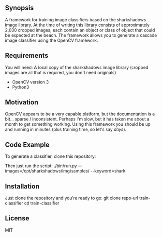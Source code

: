 ## Synopsis

A framework for training image classifiers based on the sharkshadows image library. At the time of writing this library consists of approximately 2,000 cropped images, each contain an object or class of object that could be expected at the beach. The framework allows you to generate a cascade image classifier using the OpenCV framework.

## Requirements
You will need:
A local copy of the sharkshadows image library (cropped images are all that is required, you don't need originals)
  * OpenCV version 3
  * Python3

## Motivation

OpenCV appears to be a very capable platform, but the documentation is a bit... sparse / inconsistent. Perhaps I'm slow, but it has taken me about a month to get something working. Using this framework you should be up and running in minutes (plus training time, so let's say _days_).

## Code Example

To generate a classifier, clone this repository:

Then just run the script:
./bin/run.py --images=/opt/sharkshadows/img/samples/ --keyword=shark


## Installation

Just clone the repository and you're ready to go:
git clone repo-url train-classifier
cd train-classifier

## License

MIT
